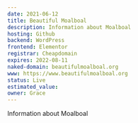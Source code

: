```yaml
---
date: 2021-06-12
title: Beautiful Moalboal
description: Information about Moalboal
hosting: Github
backend: WordPress
frontend: Elementor
registrar: Cheapdomain
expires: 2022-08-11
naked-domain: beautifulmoalboal.org
www: https://www.beautifulmoalboal.org
status: Live
estimated_value:
owner: Grace
---
```


Information about Moalboal

